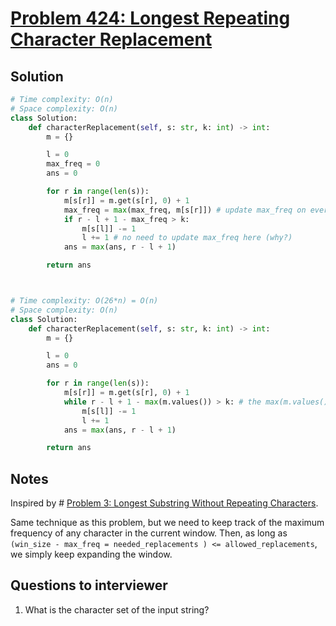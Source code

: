 # [Problem 424: Longest Repeating Character Replacement](https://leetcode.com/problems/longest-repeating-character-replacement/)

## Solution

```py
# Time complexity: O(n)
# Space complexity: O(n)
class Solution:
    def characterReplacement(self, s: str, k: int) -> int:
        m = {}

        l = 0
        max_freq = 0
        ans = 0

        for r in range(len(s)):
            m[s[r]] = m.get(s[r], 0) + 1
            max_freq = max(max_freq, m[s[r]]) # update max_freq on every iteration
            if r - l + 1 - max_freq > k:
                m[s[l]] -= 1
                l += 1 # no need to update max_freq here (why?)
            ans = max(ans, r - l + 1)

        return ans



# Time complexity: O(26*n) = O(n)
# Space complexity: O(n)
class Solution:
    def characterReplacement(self, s: str, k: int) -> int:
        m = {}

        l = 0
        ans = 0

        for r in range(len(s)):
            m[s[r]] = m.get(s[r], 0) + 1
            while r - l + 1 - max(m.values()) > k: # the max(m.values()) can be optimized by maintaining max_freq
                m[s[l]] -= 1
                l += 1
            ans = max(ans, r - l + 1)

        return ans
```

## Notes

Inspired by # [Problem 3: Longest Substring Without Repeating Characters](https://leetcode.com/problems/longest-substring-without-repeating-characters/).

Same technique as this problem, but we need to keep track of the maximum frequency of any character in the current window.
Then, as long as `(win_size - max_freq = needed_replacements ) <= allowed_replacements`, we simply keep expanding the window.

## Questions to interviewer

1. What is the character set of the input string?
